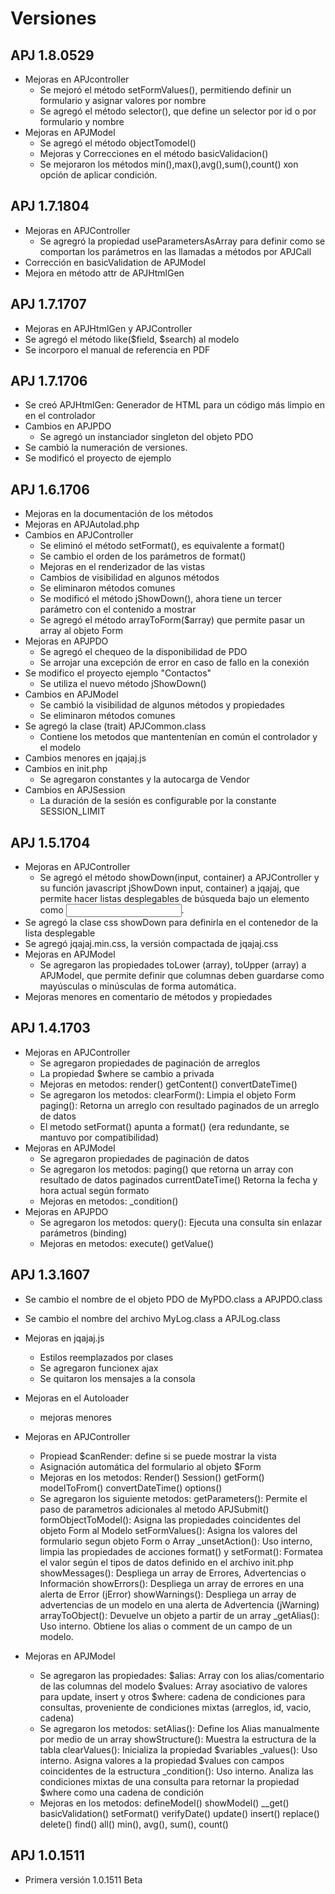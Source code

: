 # Versiones
## APJ 1.8.0529
- Mejoras en APJcontroller
  - Se mejoró el método setFormValues(), permitiendo definir un formulario y asignar valores por nombre
  - Se agregó el método selector(), que define un selector por id o por formulario y nombre
- Mejoras en APJModel
  - Se agregó el método objectTomodel()
  - Mejoras y Correcciones en el método basicValidacion()
  - Se mejoraron los métodos min(),max(),avg(),sum(),count() xon opción de aplicar condición.
## APJ 1.7.1804
- Mejoras en APJController
  - Se agregró la propiedad useParametersAsArray para definir como se comportan los parámetros en las llamadas a métodos por APJCall
- Corrección en basicValidation de APJModel
- Mejora en método attr de APJHtmlGen
## APJ 1.7.1707
- Mejoras en APJHtmlGen y APJController
- Se agregó el método like($field, $search) al modelo
- Se incorporo el manual de referencia en PDF
## APJ 1.7.1706
- Se creó APJHtmlGen: Generador de HTML para un código más limpio en en el controlador
- Cambios en APJPDO
  - Se agregó un instanciador singleton del objeto PDO
- Se cambió la numeración de versiones.
- Se modificó el proyecto de ejemplo
## APJ 1.6.1706
- Mejoras en la documentación de los métodos
- Mejoras en APJAutolad.php
- Cambios en APJController
  - Se eliminó el método setFormat(), es equivalente a format()
  - Se cambio el orden de los parámetros de format()
  - Mejoras en el renderizador de las vistas
  - Cambios de visibilidad en algunos métodos
  - Se eliminaron métodos comunes
  - Se modificó el método jShowDown(), ahora tiene un tercer parámetro con el contenido a mostrar
  - Se agregó el método arrayToForm($array) que permite pasar un array al objeto Form
- Mejoras en APJPDO
  - Se agregó el chequeo de la disponibilidad de PDO
  - Se arrojar una excepción de error en caso de fallo en la conexión
- Se modifico el proyecto ejemplo "Contactos"
  - Se utiliza el nuevo método jShowDown()
- Cambios en APJModel
  - Se cambió la visibilidad de algunos métodos y propiedades
  - Se eliminaron métodos comunes
- Se agregó la clase (trait) APJCommon.class
  - Contiene los metodos que mantentenían en común el controlador y el modelo
- Cambios menores en jqajaj.js
- Cambios en init.php
  - Se agregaron constantes y la autocarga de Vendor
- Cambios en APJSession
  - La duración de la sesión es configurable por la constante SESSION_LIMIT
## APJ 1.5.1704
- Mejoras en APJController
  - Se agregó el método showDown(input, container) a APJController  y su función javascript jShowDown
    input, container) a jqajaj, que permite hacer listas desplegables de búsqueda bajo un elemento como <input>.
- Se agregó la clase css showDown para definirla en el contenedor de la lista desplegable
- Se agregó jqajaj.min.css, la versión compactada de jqajaj.css
- Mejoras en APJModel
  - Se agregaron las propiedades toLower (array), toUpper (array) a APJModel, que permite definir que       columnas deben guardarse como mayúsculas o minúsculas de forma automática.
- Mejoras menores en comentario de métodos y propiedades
## APJ 1.4.1703
- Mejoras en APJController
	- Se agregaron propiedades de paginación de arreglos
	- La propiedad $where se cambio a privada
	- Mejoras en metodos:
		render()
		getContent()
		convertDateTime()
	- Se agregaron los metodos:
		clearForm(): Limpia el objeto Form
		paging(): Retorna un arreglo con resultado paginados de un arreglo de datos
	- El metodo setFormat() apunta a format() (era redundante, se mantuvo por compatibilidad)
- Mejoras en APJModel
	- Se agregaron propiedades de paginación de datos
	- Se agregaron los metodos:
		paging() que retorna un array con resultado de datos paginados
		currentDateTime() Retorna la fecha y hora actual según formato
	- Mejoras en metodos:
		_condition()
- Mejoras en APJPDO
	- Se agregaron los metodos:
		query(): Ejecuta una consulta sin enlazar parámetros (binding)
	- Mejoras en metodos:
		execute()
		getValue()
## APJ 1.3.1607
- Se cambio el nombre de el objeto PDO de MyPDO.class a APJPDO.class
- Se cambio el nombre del archivo MyLog.class a APJLog.class
- Mejoras en jqajaj.js
  - Estilos reemplazados por clases
  - Se agregaron funcionex ajax
  - Se quitaron los mensajes a la consola
- Mejoras en el Autoloader
  - mejoras menores
- Mejoras en APJController
  - Propiead $canRender: define si se puede mostrar la vista
  - Asignación automática del formulario al objeto $Form
  - Mejoras en los metodos:
    Render()
    Session()
    getForm()
    modelToFrom()
    convertDateTime()
    options()
  - Se agregaron los siguiente metodos:
    getParameters(): Permite el paso de parametros adicionales al metodo APJSubmit()
    formObjectToModel(): Asigna las propiedades coincidentes del objeto Form al Modelo
    setFormValues(): Asigna los valores del formulario segun objeto Form o Array
    _unsetAction(): Uso interno, limpia las propiedades de acciones
    format() y setFormat(): Formatea el valor según el tipos de datos definido en el archivo init.php
    showMessages(): Despliega un array de Errores, Advertencias o Información
    showErrors(): Despliega un array de errores en una alerta de Error (jError)
    showWarnings(): Despliega un array de advertencias de un modelo en una alerta de Advertencia (jWarning)
    arrayToObject(): Devuelve un objeto a partir de un array
    _getAlias(): Uso interno. Obtiene los alias o comment de un campo de un modelo.

- Mejoras en APJModel
  - Se agregaron las propiedades:
    $alias: Array con los alias/comentario de las columnas del modelo
    $values: Array asociativo de valores para update, insert y otros
    $where: cadena de condiciones para consultas, proveniente de condiciones mixtas (arreglos, id, vacio, cadena)
  - Se agregaron los metodos:
    setAlias(): Define los Alias manualmente por medio de un array
    showStructure(): Muestra la estructura de la tabla
    clearValues(): Inicializa la propiedad $variables
    _values(): Uso interno. Asigna valores a la propiedad $values con campos coincidentes de la estructura
    _condition(): Uso interno. Analiza las condiciones mixtas de una consulta para retornar la propiedad $where como una cadena de condición
  - Mejoras en los metodos:
    defineModel()
    showModel()
    __get()
    basicValidation()
    setFormat()
    verifyDate()
    update()
    insert()
    replace()
    delete()
    find()
    all()
    min(), avg(), sum(), count()
## APJ 1.0.1511
  - Primera versión 1.0.1511 Beta

